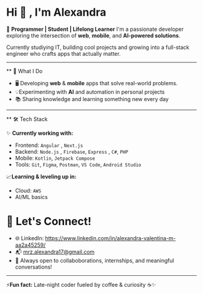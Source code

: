# Hi 👋 , I'm Alexandra
🌱 **Programmer | Student | Lifelong Learner**
I'm a passionate developer exploring the intersection of **web**, **mobile**, and **AI-powered solutions**.

Currently studiying IT, building cool projects and growing into a full-stack engineer who crafts apps that actually matter.

-----------
** 🚀 What I Do
- 🖥️ Developing **web** & **mobile** apps that solve real-world problems.
- 💡Experimenting with **AI** and automation in personal projects
- 📚 Sharing knowledge and learning something new every day

-----------

** 🛠️ Tech Stack

✨ **Currently working with:**
- Frontend: `Angular` , `Next.js`
- Backend: `Node.js` , `Firebase`, `Express` , `C#`, `PHP`
- Mobile: `Kotlin`, `Jetpack Compose`
- Tools: `Git`, `Figma`, `Postman`, `VS Code`, `Android Studio`
  
📈**Learning & leveling up in:**
- Cloud: `AWS`
- AI/ML basics

# 🤝 Let's Connect!

- 🌐 LinkedIn: https://www.linkedin.com/in/alexandra-valentina-m-aa2a45259/
- 📬 mrz.alexandra17@gmail.com
- 💬 Always open to collaboborations, internships, and meaningful conversations!

-----------
⚡**Fun fact:** Late-night coder fueled by coffee & curiosity ☕✨
